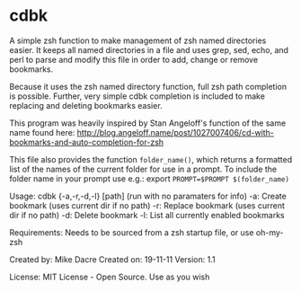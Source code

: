 cdbk
====

A simple zsh function to make management of zsh
named directories easier.  It keeps all named directories in a
file and uses grep, sed, echo, and perl to parse and modify 
this file in order to add, change or remove bookmarks.

Because it uses the zsh named directory function, full zsh path
completion is possible.  Further, very simple cdbk completion is
included to make replacing and deleting bookmarks easier.

This program was heavily inspired by Stan Angeloff's function 
of the same name found here:
http://blog.angeloff.name/post/1027007406/cd-with-bookmarks-and-auto-completion-for-zsh

This file also provides the function ``folder_name()``, which returns
a formatted list of the names of the current folder for use in 
a prompt. To include the folder name in your prompt use e.g.:
export ``PROMPT=$PROMPT $(folder_name)``

Usage: cdbk {-a,-r,-d,-l} <name> [path] (run with no paramaters for info)
       -a: Create bookmark (uses current dir if no path)
       -r: Replace bookmark (uses current dir if no path)
       -d: Delete bookmark
       -l: List all currently enabled bookmarks

Requirements: Needs to be sourced from a zsh startup file, or use oh-my-zsh

Created by: Mike Dacre 
Created on: 19-11-11
Version: 1.1

License: MIT License - Open Source. Use as you wish
